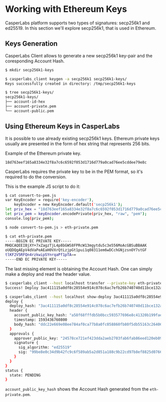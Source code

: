 # Working with Ethereum Keys

CasperLabs platform supports two types of signatures: secp256k1 and ed25519. 
In this section we'll explore secp256k1, that is used in Ethereum.

## Keys Generation
CasperLabs Client allows to generate a new secp256k1 key-pair and the coresponding Account Hash.
```bash
$ mkdir secp256k1-keys

$ casperlabs_client keygen -a secp256k1 secp256k1-keys/
Keys successfully created in directory: /tmp/secp256k1-keys

$ tree secp256k1-keys/
secp256k1-keys/
├── account-id-hex
├── account-private.pem
└── account-public.pem
```

## Using Ethereum Keys in CasperLabs
It is possible to use already existing secp256k1 keys. Ethereum private keys usually are presented
in the form of hex string that represents 256 bits.

Example of the Ethereum private key.
```
18d763eef165a8334e32f8a7c6c6592f053d1716d779a0cad76ee5cddee79e8c
```

CasperLabs requires the private key to be in the PEM format, so it's required to do the conversion.

This is the example JS script to do it:

```bash
$ cat convert-to-pem.js 
var KeyEncoder = require('key-encoder'),
    keyEncoder = new KeyEncoder.default('secp256k1');
let priv_hex = "18d763eef165a8334e32f8a7c6c6592f053d1716d779a0cad76ee5cddee79e8c";
let priv_pem = keyEncoder.encodePrivate(priv_hex, "raw", "pem");
console.log(priv_pem);

$ node convert-to-pem.js > eth-private.pem

$ cat eth-private.pem 
-----BEGIN EC PRIVATE KEY-----
MHQCAQEEIBjXY+7xZagzTjL4p8bGWS8FPRcW13mgytdu5c3e556MoAcGBSuBBAAK
oUQDQgAEpV4dVaPeAEaH0VXrQtLzjpGt1pui1q08311em6wDCchGNjzsnOY7stGF
tlKF2V5RFQn4rzkwipSYnrqaPf1pTA==
-----END EC PRIVATE KEY-----
```

The last missing element is obtaining the Account Hash. One can simply make a deploy and read the header value.

```bash
$ casperlabs_client --host localhost transfer --private-key eth-private.pem -a 100 -t d5fcbd8fc87d8943ce9273f3a4d1e98ec78f1515f05e7fe027a94885dbe043e2
Success! Deploy 3ac411115a0df8c28554e914c078c6ac7efb26b740740d11bce132a0e5c4de2a deployed

$ casperlabs_client --host localhost show-deploy 3ac411115a0df8c28554e914c078c6ac7efb26b740740d11bce132a0e5c4de2a
deploy {
  deploy_hash: "3ac411115a0df8c28554e914c078c6ac7efb26b740740d11bce132a0e5c4de2a"
  header {
    account_public_key_hash: "a58f68fffdb5b0bcc593577696e8c41320b199fae35d866494edca20d314129d"
    timestamp: 1593436760800
    body_hash: "ddc22e669e08ee784af0ca77b8a0fc058860fb80f5db55163c26406aadc08fd1"
  }
  approvals {
    approver_public_key: "24578ce721ef423dda2aeb2703fab6fab86eed120eb09d8e94dc1c2ccd713314"
    signature {
      sig_algorithm: "ed25519"
      sig: "99be8e0c34d9b42fc9c6f589ab5a2d851a188c9b22cd97b8ef8825d07667cf469d72280ad3a0035fcfaafcbcf5d94c4d8cad16571368f679b17fc9e6b0a0f60e"
    }
  }
}
status {
  state: PENDING
}
```

`account_public_key_hash` shows the Account Hash generated from the `eth-private.pem`.